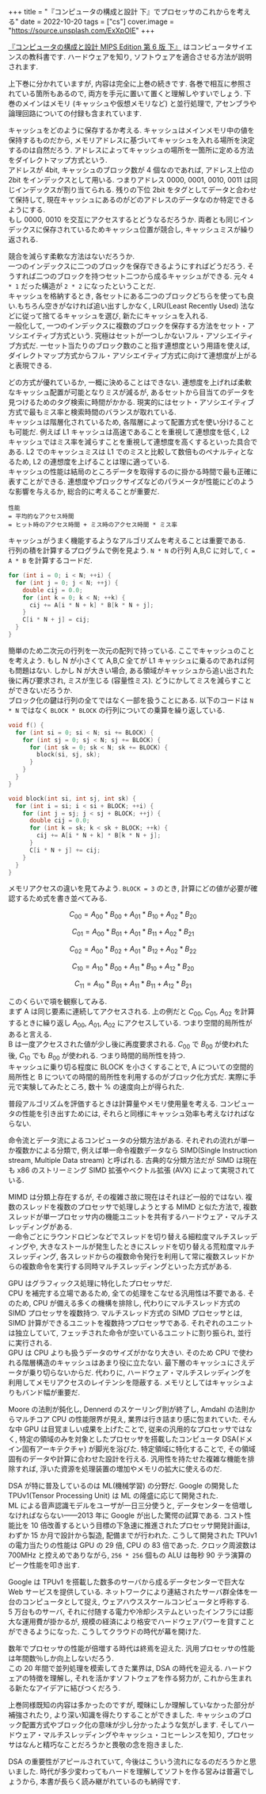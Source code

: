 +++
title = "『コンピュータの構成と設計 下』でプロセッサのこれからを考える"
date = 2022-10-20
tags = ["cs"]
cover.image = "https://source.unsplash.com/ExXpOIE"
+++


[『コンピュータの構成と設計 MIPS Edition 第 6 版 下』](https://bookplus.nikkei.com/atcl/catalog/21/S70100/) はコンピュータサイエンスの教科書です. ハードウェアを知り, ソフトウェアを適合させる方法が説明されます.

上下巻に分かれていますが, 内容は完全に上巻の続きです. 各巻で相互に参照されている箇所もあるので, 両方を手元に置いて置くと理解しやすいでしょう. 下巻のメインはメモリ (キャッシュや仮想メモリなど) と並行処理で, アセンブラや論理回路についての付録も含まれています.



キャッシュをどのように保存するか考える. キャッシュはメインメモリ中の値を保持するものだから, メモリアドレスに基づいてキャッシュを入れる場所を決定するのは自然だろう. アドレスによってキャッシュの場所を一箇所に定める方法をダイレクトマップ方式という.  
アドレスが 4bit, キャッシュのブロック数が 4 個なのであれば, アドレス上位の 2bit をインデックスとして用いる. つまりアドレス 0000, 0001, 0010, 0011 は同じインデックスが割り当てられる. 残りの下位 2bit をタグとしてデータと合わせて保持して, 現在キャッシュにあるのがどのアドレスのデータなのか特定できるようにする.  
もし 0000, 0010 を交互にアクセスするとどうなるだろうか. 両者とも同じインデックスに保存されているためキャッシュ位置が競合し, キャッシュミスが繰り返される.

競合を減らす柔軟な方法はないだろうか.  
一つのインデックスに二つのブロックを保存できるようにすればどうだろう. そうすれば二つのブロックを持つセット二つから成るキャッシュができる. 元々 `4 * 1` だった構造が `2 * 2` になったということだ.  
キャッシュを格納するとき, 各セットにある二つのブロックどちらを使っても良い.もちろん空きがなければ追い出すしかなく, LRU(Least Recently Used) 法などに従って捨てるキャッシュを選び, 新たにキャッシュを入れる.  
一般化して, 一つのインデックスに複数のブロックを保存する方法をセット・アソシエイティブ方式という. 究極はセットが一つしかないフル・アソシエイティブ方式だ. 一セット当たりのブロック数のこと指す連想度という用語を使えば, ダイレクトマップ方式からフル・アソシエイティブ方式に向けて連想度が上がると表現できる.

どの方式が優れているか, 一概に決めることはできない. 連想度を上げれば柔軟なキャッシュ配置が可能となりミスが減るが, あるセットから目当てのデータを見つけるためのタグ検索に時間がかかる. 現実的にはセット・アソシエイティブ方式で最もミス率と検索時間のバランスが取れている.  
キャッシュは階層化されているため, 各階層によって配置方式を使い分けることも可能だ. 例えば L1 キャッシュは高速であることを重視して連想度を低く, L2 キャッシュではミス率を減らすことを重視して連想度を高くするといった具合である. L2 でのキャッシュミスは L1 でのミスと比較して数倍ものペナルティとなるため, L2 の連想度を上げることは理に適っている.  
キャッシュの性能は結局のところデータを取得するのに掛かる時間で最も正確に表すことができる. 連想度やブロックサイズなどのパラメータが性能にどのような影響を与えるか, 総合的に考えることが重要だ.

```
性能
= 平均的なアクセス時間
= ヒット時のアクセス時間 + ミス時のアクセス時間 * ミス率
```


キャッシュがうまく機能するようなアルゴリズムを考えることは重要である.  
行列の積を計算するプログラムで例を見よう. `N * N` の行列 A,B,C に対して, `C = A * B` を計算するコードだ.

```c
for (int i = 0; i < N; ++i) {
  for (int j = 0; j < N; ++j) {
    double cij = 0.0;
    for (int k = 0; k < N; ++k) {
      cij += A[i * N + k] * B[k * N + j];
    }
    C[i * N + j] = cij;
  }
}
```

簡単のため二次元の行列を一次元の配列で持っている. ここでキャッシュのことを考えよう. もし N が小さくて A,B,C 全てが L1 キャッシュに乗るのであれば何も問題はない. しかし N が大きい場合, ある領域がキャッシュから追い出された後に再び要求され, ミスが生じる (容量性ミス). どうにかしてミスを減らすことができないだろうか.  
ブロック化の鍵は行列の全てではなく一部を扱うことにある. 以下のコードは `N * N` ではなく `BLOCK * BLOCK` の行列についての乗算を繰り返している.

```c
void f() {
  for (int si = 0; si < N; si += BLOCK) {
    for (int sj = 0; sj < N; sj += BLOCK) {
      for (int sk = 0; sk < N; sk += BLOCK) {
        block(si, sj, sk);
      }
    }
  }
}

void block(int si, int sj, int sk) {
  for (int i = si; i < si + BLOCK; ++i) {
    for (int j = sj; j < sj + BLOCK; ++j) {
      double cij = 0.0;
      for (int k = sk; k < sk + BLOCK; ++k) {
        cij += A[i * N + k] * B[k * N + j];
      }
      C[i * N + j] += cij;
    }
  }
}
```

メモリアクセスの違いを見てみよう. `BLOCK = 3` のとき, 計算にどの値が必要が確認するため式を書き並べてみる.

$$
C_{00} = A_{00} * B_{00} + A_{01} * B_{10} + A_{02} * B_{20}
$$

$$
C_{01} = A_{00} * B_{01} + A_{01} * B_{11} + A_{02} * B_{21}
$$

$$
C_{02} = A_{00} * B_{02} + A_{01} * B_{12} + A_{02} * B_{22}
$$

$$
C_{10} = A_{10} * B_{00} + A_{11} * B_{10} + A_{12} * B_{20}
$$

$$
C_{11} = A_{10} * B_{01} + A_{11} * B_{11} + A_{12} * B_{21}
$$

このくらいで項を観察してみる.  
まず A は同じ要素に連続してアクセスされる. 上の例だと $C_{00}$, $C_{01}$, $A_{02}$ を計算するときに繰り返し $A_{00}$, $A_{01}$, $A_{02}$ にアクセスしている. つまり空間的局所性があると言える.  
B は一度アクセスされた値が少し後に再度要求される. $C_{00}$ で $B_{00}$ が使われた後, $C_{10}$ でも $B_{00}$ が使われる. つまり時間的局所性を持つ.  
キャッシュに乗り切る程度に BLOCK を小さくすることで, A についての空間的局所性と B についての時間的局所性を利用するのがブロック化方式だ. 実際に手元で実験してみたところ, 数十 % の速度向上が得られた.

普段アルゴリズムを評価するときは計算量やメモリ使用量を考える. コンピュータの性能を引き出すためには, それらと同様にキャッシュ効率も考えなければならない.


命令流とデータ流によるコンピュータの分類方法がある. それぞれの流れが単一か複数かによる分類で, 例えば単一命令複数データなら SIMD(Single Instruction stream, Multiple Data stream) と呼ばれる. 古典的な分類方法だが SIMD は現在も x86 のストリーミング SIMD 拡張やベクトル拡張 (AVX) によって実現されている.

MIMD は分類上存在するが, その複雑さ故に現在はそれほど一般的ではない. 複数のスレッドを複数のプロセッサで処理しようとする MIMD と似た方法で, 複数スレッドが単一プロセッサ内の機能ユニットを共有するハードウェア・マルチスレッディングがある.  
一命令ごとにラウンドロビンなどでスレッドを切り替える細粒度マルチスレッディングや, 大きなストールが発生したときにスレッドを切り替える荒粒度マルチスレッディング, 各スレッドからの複数命令発行を利用して常に複数スレッドからの複数命令を実行する同時マルチスレッディングといった方式がある.


GPU はグラフィックス処理に特化したプロセッサだ.  
CPU を補完する立場であるため, 全ての処理をこなせる汎用性は不要である. そのため, CPU が備える多くの機構を排除し, 代わりにマルチスレッド方式の SIMD プロセッサを複数持つ. マルチスレッド方式の SIMD プロセッサとは, SIMD 計算ができるユニットを複数持つプロセッサである. それぞれのユニットは独立していて, フェッチされた命令が空いているユニットに割り振られ, 並行に実行される.  
GPU は CPU よりも扱うデータのサイズがかなり大きい. そのため CPU で使われる階層構造のキャッシュはあまり役に立たない. 最下層のキャッシュにさえデータが乗り切らないからだ. 代わりに, ハードウェア・マルチスレッディングを利用してメモリアクセスのレイテンシを隠蔽する. メモリとしてはキャッシュよりもバンド幅が重要だ.

Moore の法則が鈍化し, Dennerd のスケーリング則が終了し, Amdahl の法則からマルチコア CPU の性能限界が見え, 業界は行き詰まり感に包まれていた. そんな中 GPU は目覚ましい成果を上げたことで, 従来の汎用的なプロセッサではなく, 特定の領域のみを対象としたプロセッサを搭載したコンピュータ DSA(ドメイン固有アーキテクチャ) が脚光を浴びた. 特定領域に特化することで, その領域固有のデータや計算に合わせた設計を行える. 汎用性を持たせた複雑な機能を排除すれば, 浮いた資源を処理装置の増加やメモリの拡大に使えるのだ.

DSA が特に普及しているのは ML(機械学習) の分野だ. Google の開発した TPUv1(Tensor Processing Unit) は ML の隆盛に応じて開発された.  
ML による音声認識モデルをユーザが一日三分使うと, データセンターを倍増しなければならない——2013 年に Google が出した驚愕の試算である. コスト性能比を 10 倍改善するという目標の下急速に推進されたプロセッサ開発計画は, わずか 15 か月で設計から製造, 配備までが行われた. こうして開発された TPUv1 の電力当たりの性能は GPU の 29 倍, CPU の 83 倍であった. クロック周波数は 700MHz と控えめでありながら, `256 * 256` 個もの ALU は毎秒 90 テラ演算のピーク性能を叩き出す.

Google は TPUv1 を搭載した数多のサーバから成るデータセンターで巨大な Web サービスを提供している. ネットワークにより連結されたサーバ群全体を一台のコンピュータとして捉え, ウェアハウススケールコンピュータと呼称する.  
5 万台ものサーバ, それに付随する電力や冷却システムといったインフラには膨大な運用費が掛かるが, 規模の経済により格安でハードウェアパワーを貸すことができるようになった. こうしてクラウドの時代が幕を開けた.

数年でプロセッサの性能が倍増する時代は終焉を迎えた. 汎用プロセッサの性能は年間数％しか向上しないだろう.  
この 20 年間で並列処理を模索してきた業界は, DSA の時代を迎える. ハードウェアの特徴を理解し, それを活かすソフトウェアを作る努力が, これから生まれる新たなアイデアに結びつくだろう.


上巻同様既知の内容は多かったのですが, 曖昧にしか理解していなかった部分が補強されたり, より深い知識を得たりすることができました. キャッシュのブロック配置方式やブロック化の意味が少し分かったような気がします. そしてハードウェア・マルチスレッディングやキャッシュ・コヒーレンスを知り, プロセッサはなんと精巧なことだろうかと畏敬の念を抱きました.

DSA の重要性がアピールされていて, 今後はこういう流れになるのだろうかと思いました. 時代が多少変わってもハードを理解してソフトを作る営みは普遍でしょうから, 本書が長らく読み継がれているのも納得です.
